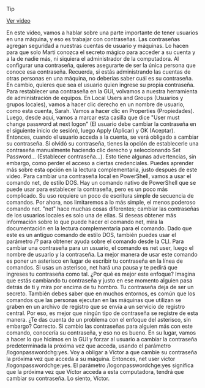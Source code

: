 > [!TIP]  
> [Ver video](https://youtu.be/WWc2BSdsp-E)

En este video, vamos a hablar sobre una parte importante de tener usuarios en una máquina, y eso es trabajar con contraseñas. Las contraseñas agregan seguridad a nuestras cuentas de usuario y máquinas. Lo hacen para que solo Marti conozca el secreto mágico para acceder a su cuenta y a la de nadie más, ni siquiera el administrador de la computadora. Al configurar una contraseña, quieres asegurarte de ser la única persona que conoce esa contraseña. Recuerda, si estás administrando las cuentas de otras personas en una máquina, no deberías saber cuál es su contraseña. En cambio, quieres que sea el usuario quien ingrese su propia contraseña. Para restablecer una contraseña en la GUI, volvamos a nuestra herramienta de administración de equipos. En Local Users and Groups (Usuarios y grupos locales), vamos a hacer clic derecho en un nombre de usuario, como esta cuenta, Sarah. Vamos a hacer clic en Properties (Propiedades). Luego, desde aquí, vamos a marcar esta casilla que dice "User must change password at next logon" (El usuario debe cambiar la contraseña en el siguiente inicio de sesión), luego Apply (Aplicar) y OK (Aceptar). Entonces, cuando el usuario acceda a la cuenta, se verá obligado a cambiar su contraseña. Si olvidó su contraseña, tienes la opción de establecerle una contraseña manualmente haciendo clic derecho y seleccionando Set Password... (Establecer contraseña...). Esto tiene algunas advertencias, sin embargo, como perder el acceso a ciertas credenciales. Puedes aprender más sobre esta opción en la lectura complementaria, justo después de este video. Para cambiar una contraseña local en PowerShell, vamos a usar el comando net, de estilo DOS. Hay un comando nativo de PowerShell que se puede usar para establecer la contraseña, pero es un poco más complicado. Su uso requiere un poco de escritura simple de secuencia de comandos. Por ahora, nos limitaremos a lo más simple, el menos poderoso comando net. "net" hace muchas cosas diferentes; cambiar las contraseñas de los usuarios locales es solo una de ellas. Si deseas obtener más información sobre lo que puede hacer el comando net, mira la documentación en la lectura complementaria para el comando. Dado que este es un antiguo comando de estilo DOS, también puedes usar el parámetro /? para obtener ayuda sobre el comando desde la CLI. Para cambiar una contraseña para un usuario, el comando es net user, luego el nombre de usuario y la contraseña. La mejor manera de usar este comando es poner un asterisco en lugar de escribir tu contraseña en la línea de comandos. Si usas un asterisco, net hará una pausa y te pedirá que ingreses tu contraseña como tal. ¿Por qué es mejor este enfoque? Imagina que estás cambiando tu contraseña y justo en ese momento alguien pasa detrás de ti y mira por encima de tu hombro. Tu contraseña deja de ser un secreto. También debes saber que en muchos entornos, es común que los comandos que las personas ejecutan en las máquinas que utilizan se graben en un archivo de registro que se envía a un servicio de registro central. Por eso, es mejor que ningún tipo de contraseña se registre de esta manera. ¿Te das cuenta de un problema con el enfoque del asterisco, sin embargo? Correcto. Si cambio las contraseñas para alguien más con este comando, conocería su contraseña, y eso no es bueno. En su lugar, vamos a hacer lo que hicimos en la GUI y forzar al usuario a cambiar la contraseña predeterminada la próxima vez que acceda, usando el parámetro /logonpasswordchg:yes. Voy a obligar a Víctor a que cambie su contraseña la próxima vez que acceda a su máquina. Entonces, net user victor /logonpasswordchge:yes. El parámetro /logonpasswordchge:yes significa que la próxima vez que Víctor acceda a esta computadora, tendrá que cambiar su contraseña. Lo siento, Víctor.